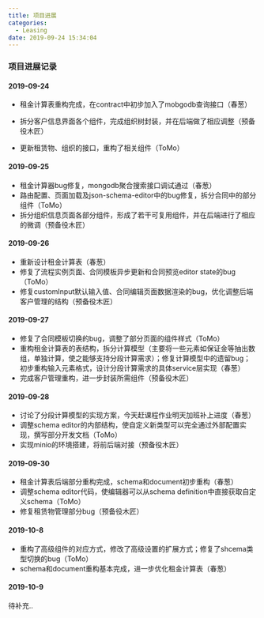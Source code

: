 ```yaml
---
title: 项目进展
categories:
  - Leasing
date: 2019-09-24 15:34:04
---
```


### 项目进展记录

#### 2019-09-24
- 租金计算表重构完成，在contract中初步加入了mobgodb查询接口（春葱）

- 拆分客户信息界面各个组件，完成组织树封装，并在后端做了相应调整（预备役木匠）
- 更新租赁物、组织的接口，重构了相关组件（ToMo）

#### 2019-09-25
- 租金计算器bug修复，mongodb聚合搜索接口调试通过（春葱）
- 路由配置、页面加载及json-schema-editor中的bug修复，拆分合同中的部分组件（ToMo）
- 拆分组织信息页面各部分组件，形成了若干可复用组件，并在后端进行了相应的微调（预备役木匠）

#### 2019-09-26

- 重新设计租金计算表（春葱）
- 修复了流程实例页面、合同模板异步更新和合同预览editor state的bug（ToMo）
- 修复customInput默认输入值、合同编辑页面数据渲染的bug，优化调整后端客户管理的结构（预备役木匠）

#### 2019-09-27

- 修复了合同模板切换的bug，调整了部分页面的组件样式（ToMo）
- 重构租金计算表的表结构，拆分计算模型（主要将一些元素如保证金等抽出数组，单独计算，使之能够支持分段计算需求）；修复计算模型中的遗留bug；初步重构输入元素格式，设计分段计算需求的具体service层实现（春葱）
- 完成客户管理重构，进一步封装所需组件（预备役木匠）

#### 2019-09-28

- 讨论了分段计算模型的实现方案，今天赶课程作业明天加班补上进度（春葱）
- 调整schema editor的内部结构，使自定义新类型可以完全通过外部配置实现，撰写部分开发文档（ToMo）
- 实现minio的环境搭建，将前后端对接（预备役木匠）

#### 2019-09-30

- 租金计算表后端部分重构完成，schema和document初步重构（春葱）
- 调整schema editor代码，使编辑器可以从schema definition中直接获取自定义schema（ToMo）
- 修复租赁物管理部分bug（预备役木匠）

#### 2019-10-8

- 重构了高级组件的对应方式，修改了高级设置的扩展方式；修复了shcema类型切换的bug（ToMo）
- schema和document重构基本完成，进一步优化租金计算表（春葱）

#### 2019-10-9

待补充..